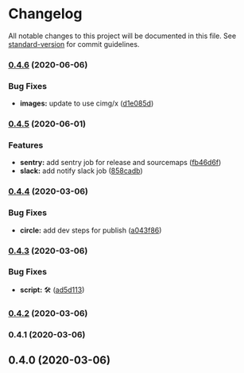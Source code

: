 # Changelog

All notable changes to this project will be documented in this file. See [standard-version](https://github.com/conventional-changelog/standard-version) for commit guidelines.

### [0.4.6](https://github.com/leppis-org/leppis-orb/compare/v0.4.5...v0.4.6) (2020-06-06)


### Bug Fixes

* **images:** update to use cimg/x ([d1e085d](https://github.com/leppis-org/leppis-orb/commit/d1e085d7c85ae2b536161bcaeecf06f7654940ad))

### [0.4.5](https://github.com/leppis-org/leppis-orb/compare/v0.4.4...v0.4.5) (2020-06-01)


### Features

* **sentry:** add sentry job for release and sourcemaps ([fb46d6f](https://github.com/leppis-org/leppis-orb/commit/fb46d6fb76db4ec3df7f17ede0a7e66001be0e0b))
* **slack:** add notify slack job ([858cadb](https://github.com/leppis-org/leppis-orb/commit/858cadba819f79a2af7548e1b8b05a54f46e7873))

### [0.4.4](https://github.com/leppis-org/leppis-orb/compare/v0.4.3...v0.4.4) (2020-03-06)


### Bug Fixes

* **circle:** add dev steps for publish ([a043f86](https://github.com/leppis-org/leppis-orb/commit/a043f86e9891889a419a0298ff2a54b2a57c87d9))

### [0.4.3](https://github.com/leppis-org/leppis-orb/compare/v0.4.2...v0.4.3) (2020-03-06)


### Bug Fixes

* **script:** 🛠 ([ad5d113](https://github.com/leppis-org/leppis-orb/commit/ad5d113604b5804225c49d603de16c0debd926f2))

### [0.4.2](https://github.com/leppis-org/leppis-orb/compare/v0.4.1...v0.4.2) (2020-03-06)

### 0.4.1 (2020-03-06)

## 0.4.0 (2020-03-06)
